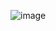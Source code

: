 ![image](https://github.com/YuxuanDaniel/PowerBI/assets/122116736/f5d46826-d531-41b7-8b26-d9612ab4c7f5)


